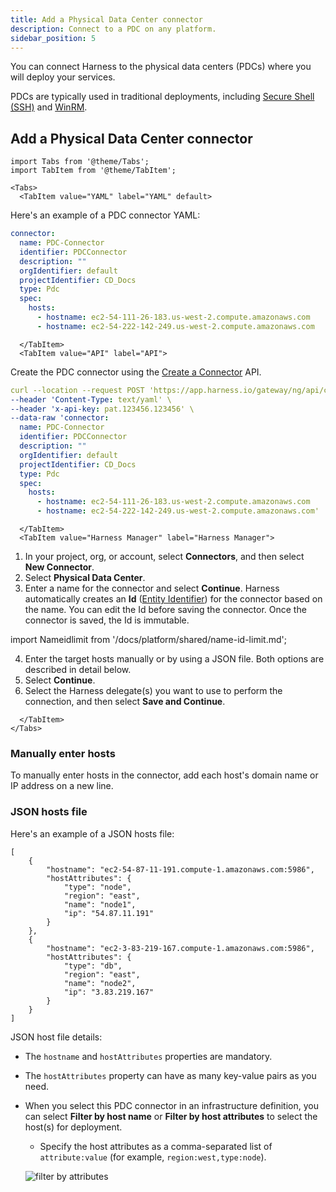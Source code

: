 ```yaml
---
title: Add a Physical Data Center connector
description: Connect to a PDC on any platform. 
sidebar_position: 5
---
```


You can connect Harness to the physical data centers (PDCs) where you will deploy your services.

PDCs are typically used in traditional deployments, including [Secure Shell (SSH)](/docs/continuous-delivery/deploy-srv-diff-platforms/traditional/ssh-ng) and [WinRM](/docs/continuous-delivery/deploy-srv-diff-platforms/traditional/win-rm-tutorial).

## Add a Physical Data Center connector

```mdx-code-block
import Tabs from '@theme/Tabs';
import TabItem from '@theme/TabItem';
```
```mdx-code-block
<Tabs>
  <TabItem value="YAML" label="YAML" default>
```

Here's an example of a PDC connector YAML:

```yaml
connector:
  name: PDC-Connector
  identifier: PDCConnector
  description: ""
  orgIdentifier: default
  projectIdentifier: CD_Docs
  type: Pdc
  spec:
    hosts:
      - hostname: ec2-54-111-26-183.us-west-2.compute.amazonaws.com
      - hostname: ec2-54-222-142-249.us-west-2.compute.amazonaws.com
```

```mdx-code-block
  </TabItem>
  <TabItem value="API" label="API">
```

Create the PDC connector using the [Create a Connector](https://apidocs.harness.io/tag/Connectors#operation/createConnector) API.


```yaml
curl --location --request POST 'https://app.harness.io/gateway/ng/api/connectors?accountIdentifier=123456' \
--header 'Content-Type: text/yaml' \
--header 'x-api-key: pat.123456.123456' \
--data-raw 'connector:
  name: PDC-Connector
  identifier: PDCConnector
  description: ""
  orgIdentifier: default
  projectIdentifier: CD_Docs
  type: Pdc
  spec:
    hosts:
      - hostname: ec2-54-111-26-183.us-west-2.compute.amazonaws.com
      - hostname: ec2-54-222-142-249.us-west-2.compute.amazonaws.com'
```

```mdx-code-block
  </TabItem>
  <TabItem value="Harness Manager" label="Harness Manager">
```

1. In your project, org, or account, select **Connectors**, and then select **New Connector**.
2. Select **Physical Data Center**.
3. Enter a name for the connector and select **Continue**. Harness automatically creates an **Id** ([Entity Identifier](../../../platform/references/entity-identifier-reference.md)) for the connector based on the name. You can edit the Id before saving the connector. Once the connector is saved, the Id is immutable.

import Nameidlimit from '/docs/platform/shared/name-id-limit.md';

<Nameidlimit />

4. Enter the target hosts manually or by using a JSON file. Both options are described in detail below.
5. Select **Continue**.
6. Select the Harness delegate(s) you want to use to perform the connection, and then select **Save and Continue**.


```mdx-code-block
  </TabItem>
</Tabs>
```

### Manually enter hosts

To manually enter hosts in the connector, add each host's domain name or IP address on a new line.

### JSON hosts file

Here's an example of a JSON hosts file:

```
[
    {
        "hostname": "ec2-54-87-11-191.compute-1.amazonaws.com:5986",
        "hostAttributes": {
            "type": "node",
            "region": "east",
            "name": "node1",
            "ip": "54.87.11.191"
        }
    },
    {
        "hostname": "ec2-3-83-219-167.compute-1.amazonaws.com:5986",
        "hostAttributes": {
            "type": "db",
            "region": "east",
            "name": "node2",
            "ip": "3.83.219.167"
        }
    }
]
```

JSON host file details:
- The `hostname` and `hostAttributes` properties are mandatory.
- The `hostAttributes` property can have as many key-value pairs as you need.
- When you select this PDC connector in an infrastructure definition, you can select **Filter by host name** or **Filter by host attributes** to select the host(s) for deployment.
  - Specify the host attributes as a comma-separated list of `attribute:value` (for example, `region:west,type:node`).
  
  ![filter by attributes](static/03f04039461392e58c2131391f278da95ea95e5c7d3c5e71e17913005342e9da.png)

